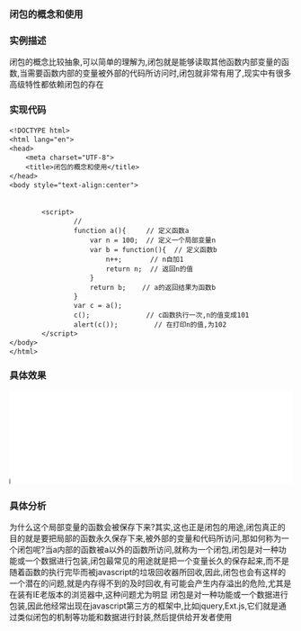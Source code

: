 ### 闭包的概念和使用

### 实例描述
闭包的概念比较抽象,可以简单的理解为,闭包就是能够读取其他函数内部变量的函数,当需要函数内部的变量被外部的代码所访问时,闭包就非常有用了,现实中有很多高级特性都依赖闭包的存在
### 实现代码
```
<!DOCTYPE html>
<html lang="en">
<head>
    <meta charset="UTF-8">
    <title>闭包的概念和使用</title>
</head>
<body style="text-align:center">
        

        <script>
                // 
                function a(){     // 定义函数a
                    var n = 100;  // 定义一个局部变量n
                    var b = function(){  // 定义函数b
                        n++;       // n自加1
                        return n;  // 返回n的值
                    }
                    return b;    // a的返回结果为函数b
                }
                var c = a();
                c();              // c函数执行一次,n的值变成101
                alert(c());         // 在打印n的值,为102
        </script>
</body>
</html>
```
### 具体效果
![闭包效果的实例](img/闭包的概念和使用.gif)
### 具体分析
为什么这个局部变量的函数会被保存下来?其实,这也正是闭包的用途,闭包真正的目的就是要把局部的函数永久保存下来,被外部的变量和代码所访问,那如何称为一个闭包呢?当a内部的函数被a以外的函数所访问,就称为一个闭包,闭包是对一种功能或一个数据进行包装,闭包最常见的用途就是把一个变量长久的保存起来,而不是随着函数的执行完毕而被javascript的垃圾回收器所回收,因此,闭包也会有这样的一个潜在的问题,就是内存得不到的及时回收,有可能会产生内存溢出的危险,尤其是在装有IE老版本的浏览器中,这种问题尤为明显
闭包是对一种功能或一个数据进行包装,因此他经常出现在javascript第三方的框架中,比如jquery,Ext.js,它们就是通过类似闭包的机制等功能和数据进行封装,然后提供给开发者使用
